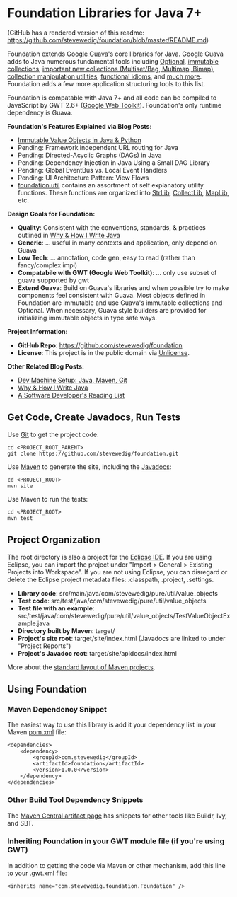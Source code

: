 Foundation Libraries for Java 7+
=============

(GitHub has a rendered version of this readme: https://github.com/stevewedig/foundation/blob/master/README.md)

Foundation extends [Google Guava's](https://code.google.com/p/guava-libraries/) core libraries for Java. Google Guava adds to Java numerous fundamental tools including [Optional](https://code.google.com/p/guava-libraries/wiki/UsingAndAvoidingNullExplained), [immutable collections](https://code.google.com/p/guava-libraries/wiki/ImmutableCollectionsExplained), [important new collections (Multiset/Bag, Multimap, Bimap)](https://code.google.com/p/guava-libraries/wiki/NewCollectionTypesExplained), [collection manipulation utilities](https://code.google.com/p/guava-libraries/wiki/CollectionUtilitiesExplained), [functional idioms](https://code.google.com/p/guava-libraries/wiki/FunctionalExplained), and [much more](https://code.google.com/p/guava-libraries/wiki/GuavaExplained). Foundation adds a few more application structuring tools to this list. 

Foundation is compatable with Java 7+ and all code can be compiled to JavaScript by GWT 2.6+ ([Google Web Toolkit](https://code.google.com/p/guava-libraries/wiki/GuavaExplained)). Foundation's only runtime dependency is Guava.

**Foundation's Features Explained via Blog Posts:**
* [Immutable Value Objects in Java & Python](http://stevewedig.com)
* Pending: Framework independent URL routing for Java
* Pending: Directed-Acyclic Graphs (DAGs) in Java
* Pending: Dependency Injection in Java Using a Small DAG Library
* Pending: Global EventBus vs. Local Event Handlers
* Pending: UI Architecture Pattern: View Flows
* [foundation.util](https://github.com/stevewedig/foundation/tree/master/src/main/java/com/stevewedig/foundation/util) contains an assortment of self explanatory utility functions. These functions are organized into [StrLib](https://github.com/stevewedig/foundation/tree/master/src/main/java/com/stevewedig/foundation/util/StrLib.java), [CollectLib](https://github.com/stevewedig/foundation/tree/master/src/main/java/com/stevewedig/foundation/util/CollectLib.java), [MapLib](https://github.com/stevewedig/foundation/tree/master/src/main/java/com/stevewedig/foundation/util/MapLib.java), etc.

**Design Goals for Foundation:**
* **Quality**: Consistent with the conventions, standards, & practices outlined in [Why & How I Write Java](http://stevewedig.com/2014/02/17/why-and-how-i-write-java/#how)
* **Generic**: ... useful in many contexts and application, only depend on Guava
* **Low Tech**: ... annotation, code gen, easy to read (rather than fancy/complex impl)
* **Compatabile with GWT (Google Web Toolkit)**: ... only use subset of guava supported by gwt
* **Extend Guava**: Build on Guava's libraries and when possible try to make components feel consistent with Guava. Most objects defined in Foundation are immutable and use Guava's immutable collections and Optional. When necessary, Guava style builders are provided for initializing immutable objects in type safe ways.

**Project Information:**
* **GitHub Repo**: https://github.com/stevewedig/foundation
* **License**: This project is in the public domain via [Unlicense](http://unlicense.org).

**Other Related Blog Posts:**
* [Dev Machine Setup: Java, Maven, Git](http://stevewedig.com)
* [Why & How I Write Java](http://stevewedig.com/2014/02/17/why-and-how-i-write-java/)
* [A Software Developer's Reading List](http://stevewedig.com/2014/02/03/software-developers-reading-list/)

## Get Code, Create Javadocs, Run Tests

Use [Git](http://en.wikipedia.org/wiki/Git_(software)) to get the project code:

    cd <PROJECT_ROOT_PARENT>
    git clone https://github.com/stevewedig/foundation.git

Use [Maven](http://en.wikipedia.org/wiki/Apache_Maven) to generate the site, including the [Javadocs](http://en.wikipedia.org/wiki/Javadoc):

    cd <PROJECT_ROOT>
    mvn site

Use Maven to run the tests:
    
    cd <PROJECT_ROOT>
    mvn test

## Project Organization

The root directory is also a project for the [Eclipse IDE](http://en.wikipedia.org/wiki/Eclipse_(software)). If you are using Eclipse, you can import the project under "Import > General > Existing Projects into Workspace". If you are not using Eclipse, you can disregard or delete the Eclipse project metadata files: .classpath, .project, .settings.

* **Library code**: src/main/java/com/stevewedig/pure/util/value_objects
* **Test code**: src/test/java/com/stevewedig/pure/util/value_objects
* **Test file with an example**: src/test/java/com/stevewedig/pure/util/value_objects/TestValueObjectExample.java
* **Directory built by Maven**: target/
* **Project's site root**: target/site/index.html (Javadocs are linked to under "Project Reports")
* **Project's Javadoc root**: target/site/apidocs/index.html

More about the [standard layout of Maven projects](https://maven.apache.org/guides/introduction/introduction-to-the-standard-directory-layout.html).

## Using Foundation

### Maven Dependency Snippet

The easiest way to use this library is add it your dependency list in your Maven [pom.xml](https://maven.apache.org/guides/introduction/introduction-to-the-pom.html) file:

    <dependencies>
        <dependency>
            <groupId>com.stevewedig</groupId>
            <artifactId>foundation</artifactId>
            <version>1.0.0</version>
        </dependency>
    </dependencies>

### Other Build Tool Dependency Snippets

The [Maven Central artifact page](http://search.maven.org/#artifactdetails%7Ccom.stevewedig%7Cfoundation%7C1.0.0%7Cjar) has snippets for other tools like Buildr, Ivy, and SBT.

### Inheriting Foundation in your GWT module file (if you're using GWT)

In addition to getting the code via Maven or other mechanism, add this line to your .gwt.xml file:

    <inherits name="com.stevewedig.foundation.Foundation" />


